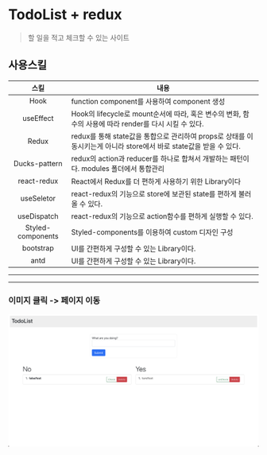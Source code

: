 # TodoList + redux

> 할 일을 적고 체크할 수 있는 사이트

## 사용스킬

|       스킬        | 내용                                                                                                               |
| :---------------: | ------------------------------------------------------------------------------------------------------------------ |
|       Hook        | function component를 사용하여 component 생성                                                                       |
|     useEffect     | Hook의 lifecycle로 mount순서에 따라, 혹은 변수의 변화, 함수의 사용에 따라 render를 다시 시킬 수 있다.              |
|       Redux       | redux를 통해 state값을 통합으로 관리하여 props로 상태를 이동시키는게 아니라 store에서 바로 state값을 받을 수 있다. |
|   Ducks-pattern   | redux의 action과 reducer를 하나로 합쳐서 개발하는 패턴이다. modules 폴더에서 통합관리                              |
|    react-redux    | React에서 Redux를 더 편하게 사용하기 위한 Library이다                                                              |
|    useSeletor     | react-redux의 기능으로 store에 보관된 state를 편하게 불러올 수 있다.                                               |
|    useDispatch    | react-redux의 기능으로 action함수를 편하게 실행할 수 있다.                                                         |
| Styled-components | Styled-components를 이용하여 custom 디자인 구성                                                                    |
|     bootstrap     | UI를 간편하게 구성할 수 있는 Library이다.                                                                          |
|       antd        | UI를 간편하게 구성할 수 있는 Library이다.                                                                          |

---

---

### 이미지 클릭 -> 페이지 이동

[![garo](https://github.com/Ahn-GiHwan/TodoList_react_redux/blob/master/public/todo.png?raw=true)](https://t0d0-1ist.netlify.app/)
